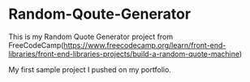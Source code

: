# Random-Qoute-Generator
This is my Random Quote Generator project from FreeCodeCamp(https://www.freecodecamp.org/learn/front-end-libraries/front-end-libraries-projects/build-a-random-quote-machine)

My first sample project I pushed on my portfolio.